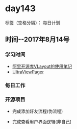 # day143

标签（空格分隔）： 每日计划


## 时间--2017年8月14号


### 学习时间<br>
* [阿里开源库VLayout的使用笔记][1]
* [UltraViewPager][2]

### 每日工作<br>


### 开源项目
* 完成添加好友流程(伪流程)
* 完成查看用户界面逻辑(非自己)

  [1]: http://blog.csdn.net/totond/article/details/70172775
  [2]: https://github.com/alibaba/UltraViewPager/blob/master/README-ch.md
